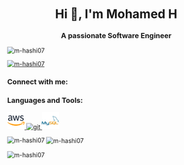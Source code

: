 <h1 align="center">Hi 👋, I'm Mohamed H</h1>
<h3 align="center">A passionate Software Engineer</h3>

<p align="left"> <img src="https://komarev.com/ghpvc/?username=m-hashi07&label=Profile%20views&color=0e75b6&style=flat" alt="m-hashi07" /> </p>

<p align="left"> <a href="https://github.com/ryo-ma/github-profile-trophy"><img src="https://github-profile-trophy.vercel.app/?username=m-hashi07" alt="m-hashi07" /></a> </p>

<h3 align="left">Connect with me:</h3>
<p align="left">
</p>

<h3 align="left">Languages and Tools:</h3>
<p align="left"> <a href="https://aws.amazon.com" target="_blank" rel="noreferrer"> <img src="https://raw.githubusercontent.com/devicons/devicon/master/icons/amazonwebservices/amazonwebservices-original-wordmark.svg" alt="aws" width="40" height="40"/> </a> <a href="https://git-scm.com/" target="_blank" rel="noreferrer"> <img src="https://www.vectorlogo.zone/logos/git-scm/git-scm-icon.svg" alt="git" width="40" height="40"/> </a> <a href="https://www.mysql.com/" target="_blank" rel="noreferrer"> <img src="https://raw.githubusercontent.com/devicons/devicon/master/icons/mysql/mysql-original-wordmark.svg" alt="mysql" width="40" height="40"/> </a> </p>

<p><img align="left" src="https://github-readme-stats.vercel.app/api/top-langs?username=m-hashi07&show_icons=true&locale=en&layout=compact" alt="m-hashi07" /></p>

<p>&nbsp;<img align="center" src="https://github-readme-stats.vercel.app/api?username=m-hashi07&show_icons=true&locale=en" alt="m-hashi07" /></p>

<p><img align="center" src="https://github-readme-streak-stats.herokuapp.com/?user=m-hashi07&" alt="m-hashi07" /></p>

